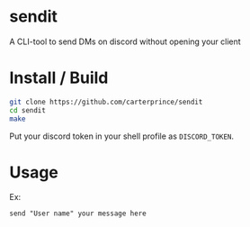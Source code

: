 # sendit
A CLI-tool to send DMs on discord without opening your client

# Install / Build

```bash
git clone https://github.com/carterprince/sendit
cd sendit
make
```

Put your discord token in your shell profile as `DISCORD_TOKEN`.

# Usage

Ex:

```
send "User name" your message here
```
